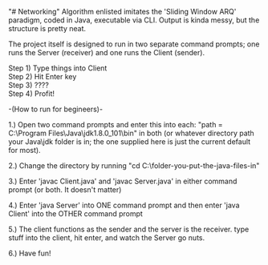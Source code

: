 "# Networking" 
Algorithm enlisted imitates the 'Sliding Window ARQ' paradigm, coded in Java, executable via CLI. Output is kinda messy, but the structure is pretty neat.


The project itself is designed to run in two separate command prompts; one runs the Server (receiver) and one runs the Client (sender).


Step 1) Type things into Client  
Step 2) Hit Enter key  
Step 3) ????  
Step 4) Profit!    


  
-(How to run for begineers)-

1.) Open two command prompts and enter this into each: "path = C:\Program Files\Java\jdk1.8.0_101\bin" in both (or whatever directory path your Java\jdk folder is in; the one supplied here is just the current default for most). 

2.) Change the directory by running "cd C:\folder-you-put-the-java-files-in" 

3.) Enter 'javac Client.java' and 'javac Server.java' in either command prompt (or both. It doesn't matter)

4.) Enter 'java Server' into ONE command prompt and then enter 'java Client' into the OTHER command prompt

5.) The client functions as the sender and the server is the receiver. type stuff into the client, hit enter, and watch the Server go nuts. 

6.) Have fun!
